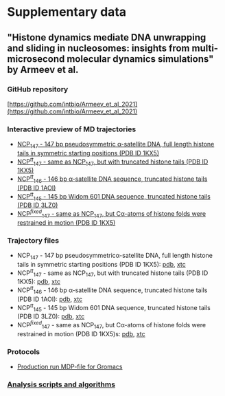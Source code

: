 # Supplementary data
## "Histone dynamics mediate DNA unwrapping and sliding in nucleosomes: insights from multi-microsecond molecular dynamics simulations" by Armeev et al.

### GitHub repository
[https://github.com/intbio/Armeev_et_al_2021](https://github.com/intbio/Armeev_et_al_2021)

### Interactive preview of MD trajectories
- [NCP<sub>147</sub> - 147 bp pseudosymmetric α-satellite DNA, full length histone tails in symmetric starting positions (PDB ID 1KX5)](NCP147_trj_preview)
- [NCP<sup><i>tt</i></sup><sub>147</sub> - same as NCP<sub>147</sub>, but with truncated histone tails (PDB ID 1KX5)](NCP147_tt_trj_preview)
- [NCP<sup><i>tt</i></sup><sub>146</sub> - 146 bp α-satellite DNA sequence, truncated histone tails (PDB ID 1AOI)](NCP146_tt_trj_preview)
- [NCP<sup><i>tt</i></sup><sub>145</sub> - 145  bp  Widom  601  DNA  sequence,  truncated  histone tails (PDB ID 3LZ0)](NCP145_tt_trj_preview)
- [NCP<sup><i>fixed</i></sup><sub>147</sub> - same as NCP<sub>147</sub>, but Cα-atoms of histone folds were restrained in motion (PDB ID 1KX5)](NCP147_fixed_trj_preview)



### Trajectory files
- NCP<sub>147</sub> - 147 bp pseudosymmetricα-satellite DNA, full length histone tails in symmetric starting positions (PDB ID 1KX5): [pdb](trj/1kx5_sym_for_web.pdb), [xtc](trj/1kx5_sym_for_web.xtc)
- NCP<sup><i>tt</i></sup><sub>147</sub> - same as NCP<sub>147</sub>, but with truncated histone tails (PDB ID 1KX5): [pdb](trj/1kx5_ntm_for_web.pdb), [xtc](trj/1kx5_ntm_for_web.xtc)
- NCP<sup><i>tt</i></sup><sub>146</sub> - 146 bp α-satellite DNA sequence, truncated histone tails (PDB ID 1AOI): [pdb](trj/1aoi_ntm_for_web.pdb), [xtc](trj/1aoi_ntm_for_web.xtc)
- NCP<sup><i>tt</i></sup><sub>145</sub> - 145  bp  Widom  601  DNA  sequence,  truncated  histone tails (PDB ID 3LZ0): [pdb](trj/3lz0_ntm_for_web.pdb), [xtc](trj/3lz0_ntm_for_web.xtc)
- NCP<sup><i>fixed</i></sup><sub>147</sub> - same as NCP<sub>147</sub>, but Cα-atoms of histone folds were restrained in motion (PDB ID 1KX5)s: [pdb](trj/1kx5_sym_fixed_for_web.pdb), [xtc](trj/1kx5_sym_fixed_for_web.xtc)

### Protocols
- [Production run MDP-file for Gromacs](MD_production_protocol.mdp)

### [Analysis scripts and algorithms](analysis_scripts_examples)

